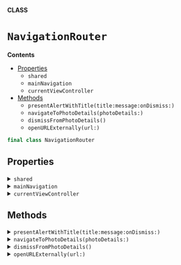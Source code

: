 **CLASS**

# `NavigationRouter`

**Contents**

- [Properties](#properties)
  - `shared`
  - `mainNavigation`
  - `currentViewController`
- [Methods](#methods)
  - `presentAlertWithTitle(title:message:onDismiss:)`
  - `navigateToPhotoDetails(photoDetails:)`
  - `dismissFromPhotoDetails()`
  - `openURLExternally(url:)`

```swift
final class NavigationRouter
```

## Properties
<details><summary markdown="span"><code>shared</code></summary>

```swift
static let shared = NavigationRouter()
```

</details>

<details><summary markdown="span"><code>mainNavigation</code></summary>

```swift
var mainNavigation: UINavigationController?
```

</details>

<details><summary markdown="span"><code>currentViewController</code></summary>

```swift
var currentViewController: UIViewController?
```

</details>

## Methods
<details><summary markdown="span"><code>presentAlertWithTitle(title:message:onDismiss:)</code></summary>

```swift
func presentAlertWithTitle(title: String, message : String, onDismiss: (() -> Void)? = nil)
```

Method to Present Alert on `currentViewController`
 - Parameter title: Title for Alert view
 - Parameter message: Alert view message content
 - Parameter onDismiss: On dismiss completion handler

#### Parameters

| Name | Description |
| ---- | ----------- |
| title | Title for Alert view |
| message | Alert view message content |
| onDismiss | On dismiss completion handler |

</details>

<details><summary markdown="span"><code>navigateToPhotoDetails(photoDetails:)</code></summary>

```swift
func navigateToPhotoDetails(photoDetails: PictureDetails)
```

Method to navigate photo full screen view
 - Parameter photoDetails: Reference picture details for which Image needs to be shown

#### Parameters

| Name | Description |
| ---- | ----------- |
| photoDetails | Reference picture details for which Image needs to be shown |

</details>

<details><summary markdown="span"><code>dismissFromPhotoDetails()</code></summary>

```swift
func dismissFromPhotoDetails()
```

Method to dismiss photo detail view

</details>

<details><summary markdown="span"><code>openURLExternally(url:)</code></summary>

```swift
func openURLExternally(url: URL)
```

Method to open URL extenally
 - Parameter url: URL to open

#### Parameters

| Name | Description |
| ---- | ----------- |
| url | URL to open |

</details>